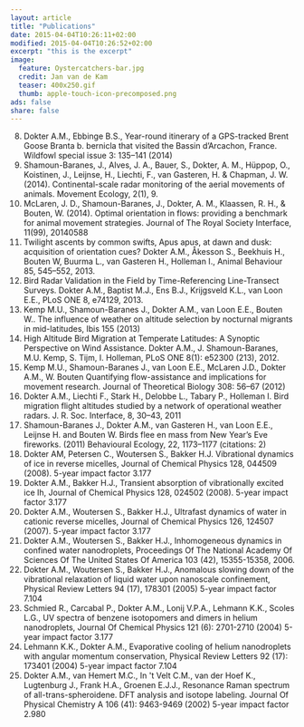 ```yaml
---
layout: article 
title: "Publications" 
date: 2015-04-04T10:26:11+02:00 
modified: 2015-04-04T10:26:52+02:00 
excerpt: "this is the excerpt" 
image: 
  feature: Oystercatchers-bar.jpg
  credit: Jan van de Kam
  teaser: 400x250.gif 
  thumb: apple-touch-icon-precomposed.png 
ads: false 
share: false
---
```


8.	Dokter A.M., Ebbinge B.S., Year-round itinerary of a GPS-tracked Brent Goose Branta b. bernicla that visited the Bassin d’Arcachon, France. Wildfowl special issue 3: 135–141 (2014)
6.	Shamoun-Baranes, J., Alves, J. A., Bauer, S., Dokter, A. M., Hüppop, O., Koistinen, J., Leijnse, H., Liechti, F., van Gasteren, H. & Chapman, J. W. (2014). Continental-scale radar monitoring of the aerial movements of animals. Movement Ecology, 2(1), 9.
7.	McLaren, J. D., Shamoun-Baranes, J., Dokter, A. M., Klaassen, R. H., & Bouten, W. (2014). Optimal orientation in flows: providing a benchmark for animal movement strategies. Journal of The Royal Society Interface, 11(99), 20140588
3.	Twilight ascents by common swifts, Apus apus, at dawn and dusk: acquisition of orientation cues? Dokter A.M., Åkesson S., Beekhuis H., Bouten W, Buurma L., van Gasteren H., Holleman I., Animal Behaviour 85, 545–552, 2013.
5.	Bird Radar Validation in the Field by Time-Referencing Line-Transect Surveys.
Dokter A.M., Baptist M.J., Ens B.J., Krijgsveld K.L., van Loon E.E., PLoS ONE 8, e74129, 2013.
9.	Kemp M.U., Shamoun-Baranes J., Dokter A.M., van Loon E.E., Bouten W.. The influence of weather on altitude selection by nocturnal migrants in mid-latitudes, Ibis 155 (2013) 
4.	High Altitude Bird Migration at Temperate Latitudes: A Synoptic Perspective on Wind Assistance. Dokter A.M., J. Shamoun-Baranes, M.U. Kemp, S. Tijm, I. Holleman, PLoS ONE 8(1): e52300 (213), 2012.
10.	Kemp M.U., Shamoun-Baranes J., van Loon E.E., McLaren J.D., Dokter A.M., W. Bouten Quantifying flow-assistance and implications for movement research. Journal of Theoretical Biology 308: 56–67 (2012) 
1.	Dokter A.M., Liechti F., Stark H., Delobbe L., Tabary P., Holleman I. Bird migration flight altitudes studied by a network of operational weather radars. J. R. Soc. Interface, 8, 30–43, 2011
11.	Shamoun-Baranes J., Dokter A.M., van Gasteren H., van Loon E.E., Leijnse H. and Bouten W. Birds flee en mass from New Year’s Eve fireworks. (2011) Behavioural Ecology, 22, 1173–1177 (citations: 2)
12.	Dokter AM, Petersen C.,  Woutersen S., Bakker H.J. Vibrational dynamics of ice in reverse micelles, Journal of Chemical Physics 128, 044509 (2008). 5-year impact factor 3.177
13.	Dokter A.M., Bakker H.J., Transient absorption of vibrationally excited ice Ih, Journal of Chemical Physics 128, 024502 (2008). 5-year impact factor 3.177
14.	Dokter A.M., Woutersen S., Bakker H.J., Ultrafast dynamics of water in cationic reverse micelles, Journal of Chemical Physics 126, 124507 (2007). 5-year impact factor 3.177
2.	Dokter A.M., Woutersen S., Bakker H.J., Inhomogeneous dynamics in confined water nanodroplets, Proceedings Of The National Academy Of Sciences Of The United States Of America 103 (42), 15355-15358, 2006.
15.	Dokter A.M., Woutersen S., Bakker H.J., Anomalous slowing down of the vibrational relaxation of liquid water upon nanoscale confinement, Physical Review Letters 94 (17), 178301 (2005) 5-year impact factor 7.104
16.	Schmied R., Carcabal P., Dokter A.M., Lonij V.P.A., Lehmann K.K., Scoles L.G., UV spectra of benzene isotopomers and dimers in helium nanodroplets, Journal Of Chemical Physics 121 (6): 2701-2710 (2004) 5-year impact factor 3.177
17.	Lehmann K.K., Dokter A.M., Evaporative cooling of helium nanodroplets with angular momentum conservation, Physical Review Letters 92 (17): 173401 (2004) 5-year impact factor 7.104
18.	Dokter A.M., van Hemert M.C., In 't Velt C.M., van der Hoef K., Lugtenburg J., Frank H.A., Groenen E.J.J., Resonance Raman spectrum of all-trans-spheroidene. DFT analysis and isotope labeling. Journal Of Physical Chemistry A 106 (41): 9463-9469 (2002) 5-year impact factor 2.980
